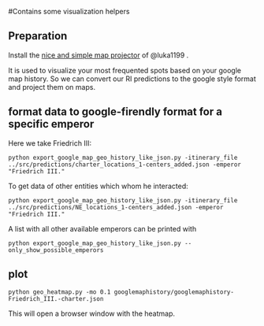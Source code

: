 #Contains some visualization helpers

## Preparation

Install the [nice and simple map projector](https://github.com/luka1199/geo-heatmap) of @luka1199 .

It is used to visualize your most frequented spots based on your google map history. So we can convert our RI predictions to the google style format and project them on maps.

## format data to google-firendly format for a specific emperor

Here we take Friedrich III:

```
python export_google_map_geo_history_like_json.py -itinerary_file ../src/predictions/charter_locations_1-centers_added.json -emperor "Friedrich III."
```

To get data of other entities which whom he interacted:

```
python export_google_map_geo_history_like_json.py -itinerary_file ../src/predictions/NE_locations_1-centers_added.json -emperor "Friedrich III."
```

A list with all other available emperors can be printed with

```
python export_google_map_geo_history_like_json.py --only_show_possible_emperors

```

## plot

```
python geo_heatmap.py -mo 0.1 googlemaphistory/googlemaphistory-Friedrich_III.-charter.json
```

This will open a browser window with the heatmap.


